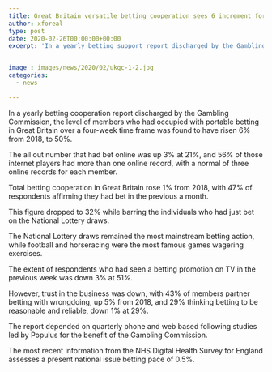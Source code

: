 ```yaml
---
title: Great Britain versatile betting cooperation sees 6 increment for 2019 industry trust down
author: xforeal 
type: post
date: 2020-02-26T00:00:00+00:00
excerpt: 'In a yearly betting support report discharged by the Gambling Commission, the level of members who had occupied with versatile betting in Great Britain over a four-week time frame was found to have risen 6&amp;percnt; from 2018, to 50&amp;percnt; '


image : images/news/2020/02/ukgc-1-2.jpg
categories:
  - news

---
```

In a yearly betting cooperation report discharged by the Gambling Commission, the level of members who had occupied with portable betting in Great Britain over a four-week time frame was found to have risen 6&percnt; from 2018, to 50&percnt;. 

The all out number that had bet online was up 3&percnt; at 21&percnt;, and 56&percnt; of those internet players had more than one online record, with a normal of three online records for each member. 

Total betting cooperation in Great Britain rose 1&percnt; from 2018, with 47&percnt; of respondents affirming they had bet in the previous a month. 

This figure dropped to 32&percnt; while barring the individuals who had just bet on the National Lottery draws. 

The National Lottery draws remained the most mainstream betting action, while football and horseracing were the most famous games wagering exercises. 

The extent of respondents who had seen a betting promotion on TV in the previous week was down 3&percnt; at 51&percnt;. 

However, trust in the business was down, with 43&percnt; of members partner betting with wrongdoing, up 5&percnt; from 2018, and 29&percnt; thinking betting to be reasonable and reliable, down 1&percnt; at 29&percnt;. 

The report depended on quarterly phone and web based following studies led by Populus for the benefit of the Gambling Commission. 

The most recent information from the NHS Digital Health Survey for England assesses a present national issue betting pace of 0.5&percnt;.